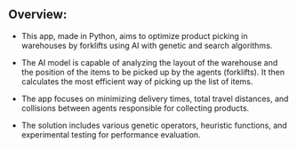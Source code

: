 ## Overview:

- This app, made in Python, aims to optimize product picking in warehouses by forklifts using AI with genetic and search algorithms.
  
- The AI model is capable of analyzing the layout of the warehouse and the position of the items to be picked up by the agents (forklifts). It then calculates the most efficient way of picking up the list of items.
  
- The app focuses on minimizing delivery times, total travel distances, and collisions between agents responsible for collecting products.

- The solution includes various genetic operators, heuristic functions, and experimental testing for performance evaluation.
